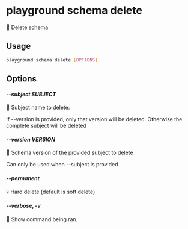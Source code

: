 # playground schema delete

🧟 Delete schema

## Usage

```bash
playground schema delete [OPTIONS]
```

## Options

#### *--subject SUBJECT*

📛 Subject name to delete:  
    
  if --version is provided, only that version will be deleted. Otherwise the complete subject will be deleted

#### *--version VERSION*

🔢 Schema version of the provided subject to delete  
  
Can only be used when --subject is provided

#### *--permanent*

💀 Hard delete (default is soft delete)

#### *--verbose, -v*

🐞 Show command being ran.


